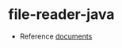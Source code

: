 # file-reader-java

- Reference [documents](https://www.rabbitmq.com/tutorials/tutorial-one-spring-amqp)